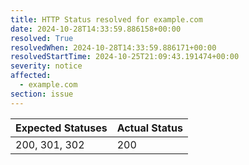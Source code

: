 ```yaml
---
title: HTTP Status resolved for example.com
date: 2024-10-28T14:33:59.886158+00:00
resolved: True
resolvedWhen: 2024-10-28T14:33:59.886171+00:00
resolvedStartTime: 2024-10-25T21:09:43.191474+00:00
severity: notice
affected:
  - example.com
section: issue
---
```


| Expected Statuses | Actual Status  |
|-------------------|----------------|
| 200, 301, 302 | 200 |
